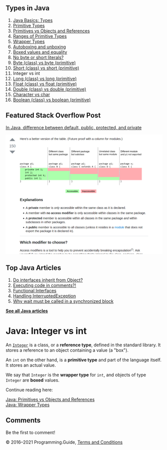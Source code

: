 



## Types in Java

1.  [Java Basics: Types](types.html)
2.  [Primitive Types](primitive-types.html)
3.  [Primitives vs Objects and References](primitives-vs-objects-references.html)
4.  [Ranges of Primitive Types](primitive-ranges.html)
5.  [Wrapper Types](wrapper-types.html)
6.  [Autoboxing and unboxing](autoboxing.html)
7.  [Boxed values and equality](boxed-values-equality.html)
8.  [No byte or short literals?](byte-short-literals.html)
9.  [Byte (class) vs byte (primitive)](byte-vs-byte.html)
10. [Short (class) vs short (primitive)](short-vs-short.html)
11. Integer vs int
12. [Long (class) vs long (primitive)](long-vs-long.html)
13. [Float (class) vs float (primitive)](float-vs-float.html)
14. [Double (class) vs double (primitive)](double-vs-double.html)
15. [Character vs char](character-vs-char.html)
16. [Boolean (class) vs boolean (primitive)](boolean-vs-boolean.html)

## Featured Stack Overflow Post

[In Java, difference between default, public, protected, and private](https://stackoverflow.com/a/33627846/276052)

[<img src="../images/so-featured-33627846.png" alt="StackOverflow screenshot thumbnail" class="screenshot" />](https://stackoverflow.com/a/33627846/276052)



## Top Java Articles

1.  [Do interfaces inherit from Object?](do-interfaces-inherit-from-object.html)
2.  [Executing code in comments?!](executing-code-in-comments.html)
3.  [Functional Interfaces](functional-interfaces.html)
4.  [Handling InterruptedException](handling-interrupted-exceptions.html)
5.  [Why wait must be called in a synchronized block](why-wait-must-be-in-synchronized.html)

[**See all Java articles**](index.html)

# Java: Integer vs int

An [`Integer`](https://docs.oracle.com/javase/8/docs/api/java/lang/Integer.html) is a class, or a **reference type**, defined in the standard library. It stores a reference to an object containing a value (a "box").

An `int` on the other hand, is a **primitive type** and part of the language itself. It stores an actual value.

We say that `Integer` is the **wrapper type** for `int`, and objects of type `Integer` are **boxed** values.

Continue reading here:

<span class="pointer">[Java: Primitives vs Objects and References](primitives-vs-objects-references.html)</span>  
<span class="pointer">[Java: Wrapper Types](wrapper-types.html)</span>

## Comments

Be the first to comment!

© 2016–2021 Programming.Guide, [Terms and Conditions](../terms-and-conditions.html)
